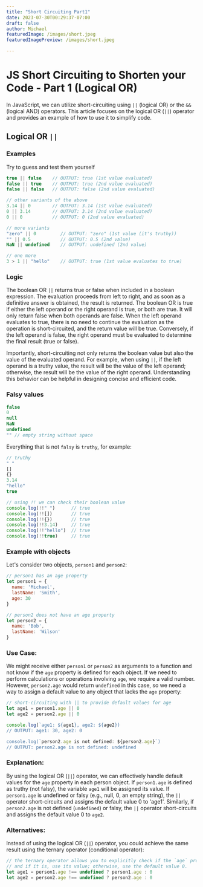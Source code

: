```yaml
---
title: "Short Circuiting Part1"
date: 2023-07-30T00:29:37-07:00
draft: false
author: Michael
featuredImage: /images/short.jpeg
featuredImagePreview: /images/short.jpeg

---
```


# JS Short Circuiting to Shorten your Code - Part 1 (Logical OR)
In JavaScript, we can utilize short-circuiting using `||` (logical OR) or the `&&` (logical AND) operators. 
This article focuses on the logical OR (`||`) operator and provides an example of how to use it to simplify code.

## Logical OR `||`

### Examples
Try to guess and test them yourself
```js
true || false    // OUTPUT: true (1st value evaluated)
false || true    // OUTPUT: true (2nd value evaluated)
false || false   // OUTPUT: false (2nd value evaluated)

// other variants of the above
3.14 || 0        // OUTPUT: 3.14 (1st value evaluated)
0 || 3.14        // OUTPUT: 3.14 (2nd value evaluated)
0 || 0           // OUTPUT: 0 (2nd value evaluated)

// more variants
"zero" || 0         // OUTPUT: "zero" (1st value (it's truthy))
"" || 0.5           // OUTPUT: 0.5 (2nd value)
NaN || undefined    // OUTPUT: undefined (2nd value)

// one more
3 > 1 || "hello"    // OUTPUT: true (1st value evaluates to true)
```

### Logic
The boolean OR `||` returns true or false when included in a boolean expression. The evaluation proceeds from left to right, and as soon as a definitive answer is obtained, the result is returned. The boolean OR is true if either the left operand or the right operand is true, or both are true. It will only return false when both operands are false. When the left operand evaluates to true, there is no need to continue the evaluation as the operation is short-circuited, and the return value will be true. Conversely, if the left operand is false, the right operand must be evaluated to determine the final result (true or false).

Importantly, short-circuiting not only returns the boolean value but also the value of the evaluated operand. For example, when using `||`, if the left operand is a truthy value, the result will be the value of the left operand; otherwise, the result will be the value of the right operand. Understanding this behavior can be helpful in designing concise and efficient code.

### Falsy values
```js
false
0
null
NaN
undefined
"" // empty string without space
```
Everything that is not `falsy` is `truthy`, for example:
```js
// truthy 
" " 
[]
{}
3.14
"hello"
true

// using !! we can check their boolean value
console.log(!!" ")      // true
console.log(!![])       // true
console.log(!!{})       // true
console.log(!!3.14)     // true
console.log(!!"hello")  // true
console.log(!!true)     // true
```

### Example with objects
Let's consider two objects, `person1` and `person2`:
```js
// person1 has an age property
let person1 = {
  name: 'Michael',
  lastName: 'Smith',
  age: 30
}

// person2 does not have an age property
let person2 = {
  name: 'Bob',
  lastName: 'Wilson'
}
```
### Use Case:
We might receive either `person1` or `person2` as arguments to a function and not know if the `age` property is defined for each object.
If we need to perform calculations or operations involving `age`, we require a valid number.  However, `person2.age` would return `undefined` in this case, so we need a way to assign a default value to any object that lacks the `age` property:
```js
// short-circuiting with || to provide default values for age
let age1 = person1.age || 0
let age2 = person2.age || 0

console.log(`age1: ${age1}, age2: ${age2})
// OUTPUT: age1: 30, age2: 0

console.log(`person2.age is not defined: ${person2.age}`)
// OUTPUT: person2.age is not defined: undefined
```
### Explanation:
By using the logical OR (`||`) operator, we can effectively handle default values for the `age` property in each person object.
If `person1.age` is defined as truthy (not falsy), the variable `age1` will be assigned its value.
If `person1.age` is undefined or falsy (e.g., null, 0, an empty string), the `||` operator short-circuits and assigns the default value 0 to 'age1'.
Similarly, if `person2.age` is not defined (`undefined`) or falsy, the `||` operator short-circuits and assigns the default value 0 to `age2`.

### Alternatives:
Instead of using the logical OR (`||`) operator, you could achieve the same result using the ternary operator (conditional operator):
```js
// the ternary operator allows you to explicitly check if the `age` property is defined for each person object,
// and if it is, use its value; otherwise, use the default value 0.
let age1 = person1.age !== undefined ? person1.age : 0
let age2 = person2.age !== undefined ? person2.age : 0
```
